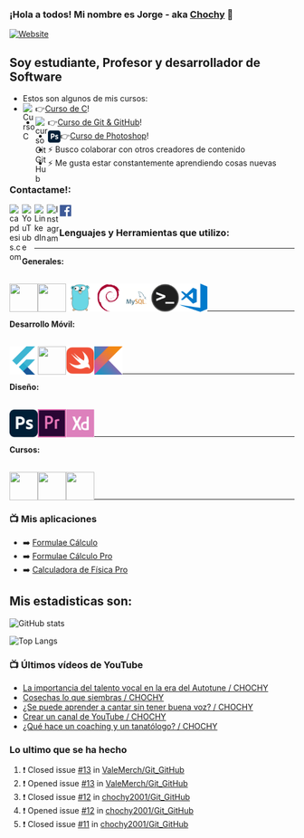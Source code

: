 ### ¡Hola a todos! Mi nombre es Jorge - aka [Chochy][Facebook] 👋

[![Website](https://img.shields.io/website?style=for-the-badge&up_message=ver&url=https%3A%2F%2Fcapdesis.com%2Fm)](https://capdesis.com)

## Soy estudiante, Profesor y desarrollador de Software

- Estos son algunos de mis cursos:
- 👉[Curso de C](https://www.udemy.com/course/programacion_en_c_desde_cero_a_experto/?referralCode=D0CF1FABF59B2D29079B)[<img align="left" alt="CursoC" width="22px" src="https://raw.githubusercontent.com/jmnote/z-icons/master/svg/c.svg" />][cursoC]!
- 👉[Curso de Git & GitHub](https://www.udemy.com/course/git-y-github-desde-cero-a-experto/?referralCode=D1D66BA1BD00C54733FF)[<img align="left" alt="cursoGitGitHub" width="22px" src="https://raw.githubusercontent.com/jmnote/z-icons/master/svg/git.svg" />][cursoGit&GitHub]!
- 👉[Curso de Photoshop](https://www.udemy.com/course/introduccion-a-adobe-photoshop-cc-2020-actualizado/?referralCode=B156AD3A3E7122C398DB)[<img align="left" alt="CursoPhotoshop" width="22px" src="https://github.com/devicons/devicon/blob/master/icons/photoshop/photoshop-plain.svg" />][cursoPhotoshop]!
- ⚡ Busco colaborar con otros creadores de contenido
- ⚡ Me gusta estar constantemente aprendiendo cosas nuevas

### Contactame!:

[<img align="left" alt="capdesis.com" width="22px" src="https://cdn.icon-icons.com/icons2/1154/PNG/512/1486564415-globe_81515.png" />][website]
[<img align="left" alt="YouTube" width="22px" src="https://logodownload.org/wp-content/uploads/2014/10/youtube-logo-5-2.png" />][youtube]
[<img align="left" alt="LinkedIn" width="22px" src="https://cdn.worldvectorlogo.com/logos/linkedin-icon-2.svg" />][linkedin]
[<img align="left" alt="Instagram" width="22px" src="https://1000marcas.net/wp-content/uploads/2019/11/Instagram-logo.png" />][instagram]
[<img align="left" alt="Facebook" width="22px" src="https://raw.githubusercontent.com/devicons/devicon/2809b567852a4648062a2d3e7c1c531367458c0b/icons/facebook/facebook-original.svg" />][Facebook]

<br />

### Lenguajes y Herramientas que utilizo:

---

__Generales:__ 

<br />

<img align="left" src="https://raw.githubusercontent.com/jmnote/z-icons/master/svg/git.svg" width="50" height="50" />
<img align="left" src="https://raw.githubusercontent.com/jmnote/z-icons/master/svg/github.svg" width="50" height="50" />
<img align="left" src="https://raw.githubusercontent.com/devicons/devicon/2809b567852a4648062a2d3e7c1c531367458c0b/icons/go/go-original.svg" width="50" height="50" />
<img align="left" src="https://raw.githubusercontent.com/devicons/devicon/2809b567852a4648062a2d3e7c1c531367458c0b/icons/debian/debian-original.svg" width="50" height="50" />
<img align="left" src="https://raw.githubusercontent.com/github/explore/80688e429a7d4ef2fca1e82350fe8e3517d3494d/topics/mysql/mysql.png" width="50" height="50"/>
<img align="left" src="https://raw.githubusercontent.com/github/explore/80688e429a7d4ef2fca1e82350fe8e3517d3494d/topics/terminal/terminal.png" width="50" height="50"/>
<img align="left" src="https://raw.githubusercontent.com/github/explore/80688e429a7d4ef2fca1e82350fe8e3517d3494d/topics/visual-studio-code/visual-studio-code.png" width="50" height="50"/>

<br />
<br />

---

__Desarrollo Móvil:__

<br />

<img align="left" src="https://raw.githubusercontent.com/devicons/devicon/2809b567852a4648062a2d3e7c1c531367458c0b/icons/flutter/flutter-original.svg" width="50" height="50" />
<img align="left" src="https://raw.githubusercontent.com/jmnote/z-icons/master/svg/java.svg" width="50" height="50" />
<img align="left" src="https://raw.githubusercontent.com/devicons/devicon/2809b567852a4648062a2d3e7c1c531367458c0b/icons/swift/swift-original.svg" width="50" height="50" />
<img align="left" src="https://raw.githubusercontent.com/devicons/devicon/2809b567852a4648062a2d3e7c1c531367458c0b/icons/kotlin/kotlin-original.svg" width="50" height="50" />

<br />
<br />

---

__Diseño:__

<br />

<img align="left" src="https://github.com/devicons/devicon/blob/master/icons/photoshop/photoshop-plain.svg" width="50" height="50" />
<img align="left" src="https://raw.githubusercontent.com/devicons/devicon/2809b567852a4648062a2d3e7c1c531367458c0b/icons/premierepro/premierepro-original.svg" width="50" height="50" />
<img align="left" src="https://raw.githubusercontent.com/devicons/devicon/2809b567852a4648062a2d3e7c1c531367458c0b/icons/xd/xd-plain.svg" width="50" height="50" />

<br />
<br />

---

__Cursos:__

<br />

<img align="left" src="https://raw.githubusercontent.com/jmnote/z-icons/master/svg/c.svg" width="50" height="50" />
<img align="left" src="https://raw.githubusercontent.com/jmnote/z-icons/master/svg/git.svg" width="50" height="50" />
<img align="left" src="https://raw.githubusercontent.com/jmnote/z-icons/master/svg/github.svg" width="50" height="50" />


<br />
<br />

---
### 📺 Mis aplicaciones


- ➡️ [Formulae Cálculo](https://play.google.com/store/apps/details?id=capdesis.formulae)
- ➡️ [Formulae Cálculo Pro](https://play.google.com/store/apps/details?id=com.formulae.pro.formulae_calculo_pro)
- ️➡️ [Calculadora de Física Pro](https://play.google.com/store/apps/details?id=app.ejemplocalc.CalculadoraFisica)

## Mis estadisticas son:
![GitHub stats](https://github-readme-stats.vercel.app/api?username=chochy2001&show_icons=true&theme=tokyonight)


![Top Langs](https://github-readme-stats.vercel.app/api/top-langs/?username=chochy2001&show_icons=true&theme=tokyonight)

### 📺 Últimos vídeos de YouTube
<!-- YOUTUBE:START -->
- [La importancia del talento vocal en la era del Autotune / CHOCHY](https://www.youtube.com/watch?v=4c1YsEjhORw)
- [Cosechas lo que siembras / CHOCHY](https://www.youtube.com/watch?v=2AVRKtYUjWU)
- [¿Se puede aprender a cantar sin tener buena voz? / CHOCHY](https://www.youtube.com/watch?v=w2DF73ciZqY)
- [Crear un canal de YouTube / CHOCHY](https://www.youtube.com/watch?v=Gtb33Dnp5ro)
- [¿Qué hace un coaching y un tanatólogo? / CHOCHY](https://www.youtube.com/watch?v=8o0iIDht_Ls)
<!-- YOUTUBE:END -->

### Lo ultimo que se ha hecho
<!--START_SECTION:activity-->
1. ❗️ Closed issue [#13](https://github.com/ValeMerch/Git_GitHub/issues/13) in [ValeMerch/Git_GitHub](https://github.com/ValeMerch/Git_GitHub)
2. ❗️ Opened issue [#13](https://github.com/ValeMerch/Git_GitHub/issues/13) in [ValeMerch/Git_GitHub](https://github.com/ValeMerch/Git_GitHub)
3. ❗️ Closed issue [#12](https://github.com/chochy2001/Git_GitHub/issues/12) in [chochy2001/Git_GitHub](https://github.com/chochy2001/Git_GitHub)
4. ❗️ Opened issue [#12](https://github.com/chochy2001/Git_GitHub/issues/12) in [chochy2001/Git_GitHub](https://github.com/chochy2001/Git_GitHub)
5. ❗️ Closed issue [#11](https://github.com/chochy2001/Git_GitHub/issues/11) in [chochy2001/Git_GitHub](https://github.com/chochy2001/Git_GitHub)
<!--END_SECTION:activity-->



[Adobe]: https://www.adobe.com/mx/creativecloud.html?sdid=KQPRD&mv=search&ef_id=Cj0KCQjwmIuDBhDXARIsAFITC_4eIsfU0B1LEkZGVLr6Ql-FPQtYPLw5mGJbZSvEDzlvGf3CGKFJGTUaAk6dEALw_wcB:G:s&s_kwcid=AL!3085!3!442675031911!e!!g!!adobe!188200542!10039634022&gclid=Cj0KCQjwmIuDBhDXARIsAFITC_4eIsfU0B1LEkZGVLr6Ql-FPQtYPLw5mGJbZSvEDzlvGf3CGKFJGTUaAk6dEALw_wcB
[website]: https://capdesis.com/
[youtube]: https://www.youtube.com/channel/UChoDyFV5T1t9qWymeTz8Gvg
[instagram]: https://www.instagram.com/c_h_o_c_h_y/
[Facebook]: https://www.facebook.com/ChoChochitos
[linkedin]: https://www.linkedin.com/in/jorge-salgado-miranda-74023b181/
[cursoC]: https://www.udemy.com/course/programacion_en_c_desde_cero_a_experto/?referralCode=D0CF1FABF59B2D29079B
[cursoGit&GitHub]: https://www.udemy.com/course/git-y-github-desde-cero-a-experto/?referralCode=D1D66BA1BD00C54733FF
[cursoPhotoshop]: https://www.udemy.com/course/introduccion-a-adobe-photoshop-cc-2020-actualizado/?referralCode=B156AD3A3E7122C398DB
[web]:  https://www.google.com/

